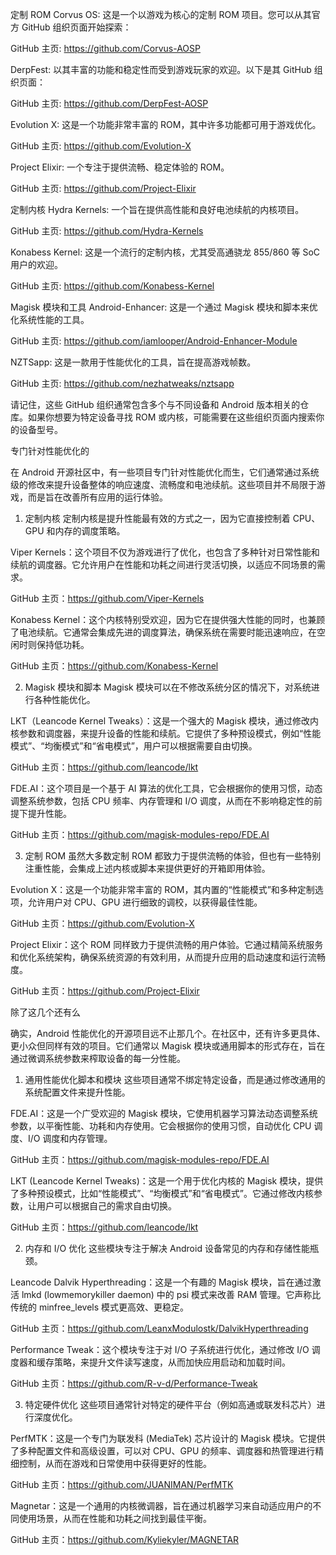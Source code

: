 定制 ROM
Corvus OS: 这是一个以游戏为核心的定制 ROM 项目。您可以从其官方 GitHub 组织页面开始探索：

GitHub 主页: https://github.com/Corvus-AOSP

DerpFest: 以其丰富的功能和稳定性而受到游戏玩家的欢迎。以下是其 GitHub 组织页面：

GitHub 主页: https://github.com/DerpFest-AOSP

Evolution X: 这是一个功能非常丰富的 ROM，其中许多功能都可用于游戏优化。

GitHub 主页: https://github.com/Evolution-X

Project Elixir: 一个专注于提供流畅、稳定体验的 ROM。

GitHub 主页: https://github.com/Project-Elixir

定制内核
Hydra Kernels: 一个旨在提供高性能和良好电池续航的内核项目。

GitHub 主页: https://github.com/Hydra-Kernels

Konabess Kernel: 这是一个流行的定制内核，尤其受高通骁龙 855/860 等 SoC 用户的欢迎。

GitHub 主页: https://github.com/Konabess-Kernel

Magisk 模块和工具
Android-Enhancer: 这是一个通过 Magisk 模块和脚本来优化系统性能的工具。

GitHub 主页: https://github.com/iamlooper/Android-Enhancer-Module

NZTSapp: 这是一款用于性能优化的工具，旨在提高游戏帧数。

GitHub 主页: https://github.com/nezhatweaks/nztsapp

请记住，这些 GitHub 组织通常包含多个与不同设备和 Android 版本相关的仓库。如果你想要为特定设备寻找 ROM 或内核，可能需要在这些组织页面内搜索你的设备型号。






专门针对性能优化的


在 Android 开源社区中，有一些项目专门针对性能优化而生，它们通常通过系统级的修改来提升设备整体的响应速度、流畅度和电池续航。这些项目并不局限于游戏，而是旨在改善所有应用的运行体验。

1. 定制内核
定制内核是提升性能最有效的方式之一，因为它直接控制着 CPU、GPU 和内存的调度策略。

Viper Kernels：这个项目不仅为游戏进行了优化，也包含了多种针对日常性能和续航的调度器。它允许用户在性能和功耗之间进行灵活切换，以适应不同场景的需求。

GitHub 主页：https://github.com/Viper-Kernels

Konabess Kernel：这个内核特别受欢迎，因为它在提供强大性能的同时，也兼顾了电池续航。它通常会集成先进的调度算法，确保系统在需要时能迅速响应，在空闲时则保持低功耗。

GitHub 主页：https://github.com/Konabess-Kernel

2. Magisk 模块和脚本
Magisk 模块可以在不修改系统分区的情况下，对系统进行各种性能优化。

LKT（Leancode Kernel Tweaks）：这是一个强大的 Magisk 模块，通过修改内核参数和调度器，来提升设备的性能和续航。它提供了多种预设模式，例如“性能模式”、“均衡模式”和“省电模式”，用户可以根据需要自由切换。

GitHub 主页：https://github.com/leancode/lkt

FDE.AI：这个项目是一个基于 AI 算法的优化工具，它会根据你的使用习惯，动态调整系统参数，包括 CPU 频率、内存管理和 I/O 调度，从而在不影响稳定性的前提下提升性能。

GitHub 主页：https://github.com/magisk-modules-repo/FDE.AI

3. 定制 ROM
虽然大多数定制 ROM 都致力于提供流畅的体验，但也有一些特别注重性能，会集成上述内核或脚本来提供更好的开箱即用体验。

Evolution X：这是一个功能非常丰富的 ROM，其内置的“性能模式”和多种定制选项，允许用户对 CPU、GPU 进行细致的调校，以获得最佳性能。

GitHub 主页：https://github.com/Evolution-X

Project Elixir：这个 ROM 同样致力于提供流畅的用户体验。它通过精简系统服务和优化系统架构，确保系统资源的有效利用，从而提升应用的启动速度和运行流畅度。

GitHub 主页：https://github.com/Project-Elixir







除了这几个还有么


确实，Android 性能优化的开源项目远不止那几个。在社区中，还有许多更具体、更小众但同样有效的项目。它们通常以 Magisk 模块或通用脚本的形式存在，旨在通过微调系统参数来榨取设备的每一分性能。

1. 通用性能优化脚本和模块
这些项目通常不绑定特定设备，而是通过修改通用的系统配置文件来提升性能。

FDE.AI：这是一个广受欢迎的 Magisk 模块，它使用机器学习算法动态调整系统参数，以平衡性能、功耗和内存使用。它会根据你的使用习惯，自动优化 CPU 调度、I/O 调度和内存管理。

GitHub 主页：https://github.com/magisk-modules-repo/FDE.AI

LKT (Leancode Kernel Tweaks)：这是一个用于优化内核的 Magisk 模块，提供了多种预设模式，比如“性能模式”、“均衡模式”和“省电模式”。它通过修改内核参数，让用户可以根据自己的需求自由切换。

GitHub 主页：https://github.com/leancode/lkt

2. 内存和 I/O 优化
这些模块专注于解决 Android 设备常见的内存和存储性能瓶颈。

Leancode Dalvik Hyperthreading：这是一个有趣的 Magisk 模块，旨在通过激活 lmkd (lowmemorykiller daemon) 中的 psi 模式来改善 RAM 管理。它声称比传统的 minfree_levels 模式更高效、更稳定。

GitHub 主页：https://github.com/LeanxModulostk/DalvikHyperthreading

Performance Tweak：这个模块专注于对 I/O 子系统进行优化，通过修改 I/O 调度器和缓存策略，来提升文件读写速度，从而加快应用启动和加载时间。

GitHub 主页：https://github.com/R-v-d/Performance-Tweak

3. 特定硬件优化
这些项目通常针对特定的硬件平台（例如高通或联发科芯片）进行深度优化。

PerfMTK：这是一个专门为联发科 (MediaTek) 芯片设计的 Magisk 模块。它提供了多种配置文件和高级设置，可以对 CPU、GPU 的频率、调度器和热管理进行精细控制，从而在游戏和日常使用中获得更好的性能。

GitHub 主页：https://github.com/JUANIMAN/PerfMTK

Magnetar：这是一个通用的内核微调器，旨在通过机器学习来自动适应用户的不同使用场景，从而在性能和功耗之间找到最佳平衡。

GitHub 主页：https://github.com/Kyliekyler/MAGNETAR